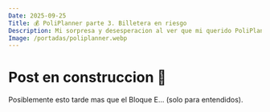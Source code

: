 ```yaml
---
Date: 2025-09-25
Title: 💰 PoliPlanner parte 3. Billetera en riesgo
Description: Mi sorpresa y desesperacion al ver que mi querido PoliPlanner estaba a punto de causar la perdida de mis inexistentes ahorros.
Image: /portadas/poliplanner.webp
---
```


# Post en construccion 🚧

Posiblemente esto tarde mas que el Bloque E... (solo para entendidos).
